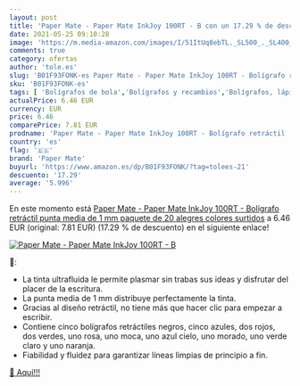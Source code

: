 ```yaml
---
layout: post
title: 'Paper Mate - Paper Mate InkJoy 100RT - B con un 17.29 % de descuento'
date: 2021-05-25 09:10:28
image: 'https://m.media-amazon.com/images/I/51ItUq8ebTL._SL500_._SL400_.jpg'
comments: true
category: ofertas
author: 'tole.es'
slug: 'B01F93FONK-es Paper Mate - Paper Mate InkJoy 100RT - Bolígrafo retráctil...'
sku: 'B01F93FONK-es'
tags: [ 'Bolígrafos de bola','Bolígrafos y recambios','Bolígrafos, lápices y útiles de escritura','Oficina y papelería','bolígrafo','mate','paper','paper mate', ]
actualPrice: 6.46 EUR
currency: EUR
price: 6.46
comparePrice: 7.81 EUR
prodname: 'Paper Mate - Paper Mate InkJoy 100RT - Bolígrafo retráctil  punta media de 1 mm  paquete de 20  alegres colores surtidos'
country: 'es'
flag: '🇪🇸'
brand: 'Paper Mate'
buyurl: 'https://www.amazon.es/dp/B01F93FONK/?tag=tolees-21'
descuento: '17.29'
average: '5.996'
---
```


En este momento está [Paper Mate - Paper Mate InkJoy 100RT - Bolígrafo retráctil  punta media de 1 mm  paquete de 20  alegres colores surtidos](https://www.amazon.es/dp/B01F93FONK/?tag=tolees-21) a 6.46 EUR (original: 7.81 EUR) (17.29 %  de descuento) en el siguiente enlace!

[![Paper Mate - Paper Mate InkJoy 100RT - B](https://m.media-amazon.com/images/I/51ItUq8ebTL._SL500_._SL400_.jpg)](https://www.amazon.es/dp/B01F93FONK/?tag=tolees-21)

🔎:

- La tinta ultrafluida le permite plasmar sin trabas sus ideas y disfrutar del placer de la escritura.
- La punta media de 1 mm distribuye perfectamente la tinta.
- Gracias al diseño retráctil, no tiene más que hacer clic para empezar a escribir.
- Contiene cinco bolígrafos retráctiles negros, cinco azules, dos rojos, dos verdes, uno rosa, uno moca, uno azul cielo, uno morado, uno verde claro y uno naranja.
- Fiabilidad y fluidez para garantizar líneas limpias de principio a fin.

[🛒 Aquí!!!](https://www.amazon.es/dp/B01F93FONK/?tag=tolees-21)
